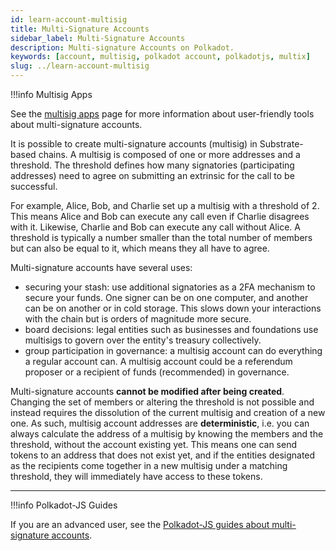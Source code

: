```yaml
---
id: learn-account-multisig
title: Multi-Signature Accounts
sidebar_label: Multi-Signature Accounts
description: Multi-signature Accounts on Polkadot.
keywords: [account, multisig, polkadot account, polkadotjs, multix]
slug: ../learn-account-multisig
---
```


!!!info Multisig Apps

See the [multisig apps](../general/multisig-apps.md) page for more information about user-friendly
tools about multi-signature accounts.



It is possible to create multi-signature accounts (multisig) in Substrate-based chains. A multisig
is composed of one or more addresses and a threshold. The threshold defines how many signatories
(participating addresses) need to agree on submitting an extrinsic for the call to be successful.

For example, Alice, Bob, and Charlie set up a multisig with a threshold of 2. This means Alice and
Bob can execute any call even if Charlie disagrees with it. Likewise, Charlie and Bob can execute
any call without Alice. A threshold is typically a number smaller than the total number of members
but can also be equal to it, which means they all have to agree.

Multi-signature accounts have several uses:

- securing your stash: use additional signatories as a 2FA mechanism to secure your funds. One
  signer can be on one computer, and another can be on another or in cold storage. This slows down
  your interactions with the chain but is orders of magnitude more secure.
- board decisions: legal entities such as businesses and foundations use multisigs to govern over
  the entity's treasury collectively.
- group participation in governance: a multisig account can do everything a regular account can. A
  multisig account could be a referendum proposer or a recipient of funds (recommended) in
  governance.

Multi-signature accounts **cannot be modified after being created**. Changing the set of members or
altering the threshold is not possible and instead requires the dissolution of the current multisig
and creation of a new one. As such, multisig account addresses are **deterministic**, i.e. you can
always calculate the address of a multisig by knowing the members and the threshold, without the
account existing yet. This means one can send tokens to an address that does not exist yet, and if
the entities designated as the recipients come together in a new multisig under a matching
threshold, they will immediately have access to these tokens.

---

!!!info Polkadot-JS Guides

If you are an advanced user, see the
[Polkadot-JS guides about multi-signature accounts](./learn-guides-accounts-multisig.md).


